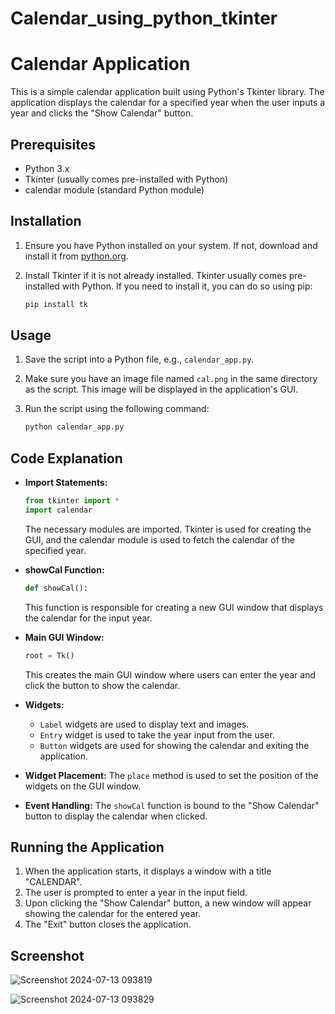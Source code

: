 # Calendar_using_python_tkinter
# Calendar Application

This is a simple calendar application built using Python's Tkinter library. The application displays the calendar for a specified year when the user inputs a year and clicks the "Show Calendar" button.

## Prerequisites

- Python 3.x
- Tkinter (usually comes pre-installed with Python)
- calendar module (standard Python module)

## Installation

1. Ensure you have Python installed on your system. If not, download and install it from [python.org](https://www.python.org/).

2. Install Tkinter if it is not already installed. Tkinter usually comes pre-installed with Python. If you need to install it, you can do so using pip:
   ```bash
   pip install tk
   ```

## Usage

1. Save the script into a Python file, e.g., `calendar_app.py`.

2. Make sure you have an image file named `cal.png` in the same directory as the script. This image will be displayed in the application's GUI.

3. Run the script using the following command:
   ```bash
   python calendar_app.py
   ```

## Code Explanation

- **Import Statements:**
  ```python
  from tkinter import *
  import calendar
  ```
  The necessary modules are imported. Tkinter is used for creating the GUI, and the calendar module is used to fetch the calendar of the specified year.

- **showCal Function:**
  ```python
  def showCal():
  ```
  This function is responsible for creating a new GUI window that displays the calendar for the input year.

- **Main GUI Window:**
  ```python
  root = Tk()
  ```
  This creates the main GUI window where users can enter the year and click the button to show the calendar.

- **Widgets:**
  - `Label` widgets are used to display text and images.
  - `Entry` widget is used to take the year input from the user.
  - `Button` widgets are used for showing the calendar and exiting the application.

- **Widget Placement:**
  The `place` method is used to set the position of the widgets on the GUI window.

- **Event Handling:**
  The `showCal` function is bound to the "Show Calendar" button to display the calendar when clicked.

## Running the Application

1. When the application starts, it displays a window with a title "CALENDAR".
2. The user is prompted to enter a year in the input field.
3. Upon clicking the "Show Calendar" button, a new window will appear showing the calendar for the entered year.
4. The "Exit" button closes the application.

## Screenshot
![Screenshot 2024-07-13 093819](https://github.com/user-attachments/assets/8fe6f23f-64c2-46c7-9630-199db374d16e) 

![Screenshot 2024-07-13 093829](https://github.com/user-attachments/assets/b6f02474-4b52-48f5-9695-c73611380147)

